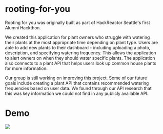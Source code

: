 # rooting-for-you
Rooting for you was originally built as part of HackReactor Seattle's first Alumni Hackthon. 

We created this application for plant owners who struggle with watering their plants at the most appropriate time depending on plant type. 
Users are able to add new plants to their dashboard - including uploading a photo, description, and specifying watering frequency.
This allows the application to alert owners on when they should water specific plants. 
The application also connects to a plant API that helps users look up common house plants for more information. 

Our group is still working on improving this project. Some of our future goals include creating a plant API that 
contains recommended watering frequencies based on user data. We found through our API research that this was key information 
we could not find in any publicly available API. 

# Demo
<img src='https://i.imgur.com/MCBlhDm.mp4'>
